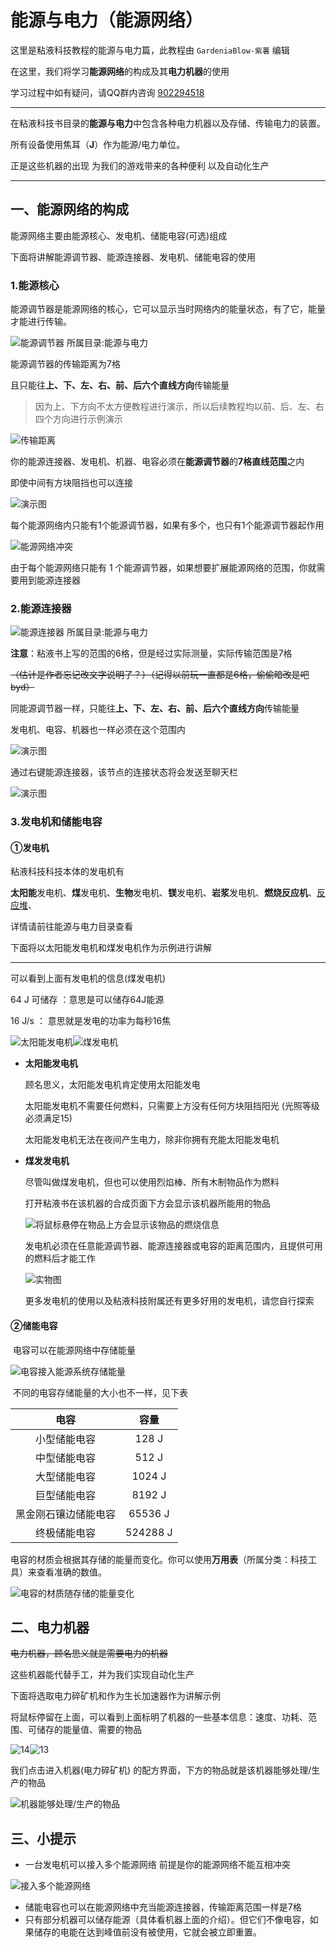 # **能源与电力（能源网络）**

这里是粘液科技教程的能源与电力篇，此教程由 `GardeniaBlow-紫薯` 编辑

在这里，我们将学习**能源网络**的构成及其**电力机器**的使用

学习过程中如有疑问，请QQ群内咨询 [902294518](https://qm.qq.com/q/t0CAd0mWf6)

------

在粘液科技书目录的**能源与电力**中包含各种电力机器以及存储、传输电力的装置。

所有设备使用焦耳（**J**）作为能源/电力单位。

正是这些机器的出现 为我们的游戏带来的各种便利 以及自动化生产

------

## 一、能源网络的构成

能源网络主要由能源核心、发电机、储能电容(可选)组成

下面将讲解能源调节器、能源连接器、发电机、储能电容的使用

### 1.能源核心

能源调节器是能源网络的核心，它可以显示当时网络内的能量状态，有了它，能量才能进行传输。

![能源调节器 所属目录:能源与电力](image/1.3/1.png)

能源调节器的传输距离为7格

且只能往**上、下、左、右、前、后六个直线方向**传输能量

> 因为上、下方向不太方便教程进行演示，所以后续教程均以前、后、左、右四个方向进行示例演示

![传输距离](image/1.3/3.png)

你的能源连接器、发电机、机器、电容必须在**能源调节器**的**7格直线范围**之内

即使中间有方块阻挡也可以连接

![演示图](image/1.3/4.png)

每个能源网络内只能有1个能源调节器，如果有多个，也只有1个能源调节器起作用

![能源网络冲突](image/1.3/5.png)

由于每个能源网络只能有 1 个能源调节器，如果想要扩展能源网络的范围，你就需要用到能源连接器

### 2.能源连接器

![能源连接器 所属目录:能源与电力](image/1.3/2.png)

**注意**：粘液书上写的范围的6格，但是经过实际测量，实际传输范围是7格

~~（估计是作者忘记改文字说明了？）（记得以前玩一直都是6格，偷偷暗改是吧byd）~~

同能源调节器一样，只能往**上、下、左、右、前、后六个直线方向**传输能量

发电机、电容、机器也一样必须在这个范围内

![演示图](image/1.3/6.png)

通过右键能源连接器，该节点的连接状态将会发送至聊天栏

![演示图](image/1.3/7.png)

### 3.发电机和储能电容

#### ①发电机

粘液科技科技本体的发电机有

**太阳能**发电机、**煤**发电机、**生物**发电机、**镁**发电机、**岩浆**发电机、**燃烧反应机**、[反应堆](1.4.md)、

详情请前往能源与电力目录查看

下面将以太阳能发电机和煤发电机作为示例进行讲解

------

可以看到上面有发电机的信息(煤发电机)

64 J 可储存 ：意思是可以储存64J能源

16 J/s ： 意思就是发电的功率为每秒16焦

![太阳能发电机](image/1.3/8.png)![煤发电机](image/1.3/9.png)

- **太阳能发电机**

  顾名思义，太阳能发电机肯定使用太阳能发电

  太阳能发电机不需要任何燃料，只需要上方没有任何方块阻挡阳光 (光照等级必须满足15)

  太阳能发电机无法在夜间产生电力，除非你拥有充能太阳能发电机

- **煤发发电机**

  尽管叫做煤发电机，但也可以使用烈焰棒、所有木制物品作为燃料

  打开粘液书在该机器的合成页面下方会显示该机器所能用的物品

  ![将鼠标悬停在物品上方会显示该物品的燃烧信息](image/1.3/10.png)

  发电机必须在任意能源调节器、能源连接器或电容的距离范围内，且提供可用的燃料后才能工作

  ![实物图](image/1.3/11.png)

  更多发电机的使用以及粘液科技附属还有更多好用的发电机，请您自行探索

#### ②储能电容

​	电容可以在能源网络中存储能量

![电容接入能源系统存储能量](image/1.3/12.png)

​	不同的电容存储能量的大小也不一样，见下表

|         电容         |   容量   |
| :------------------: | :------: |
|     小型储能电容     |  128 J   |
|     中型储能电容     |  512 J   |
|     大型储能电容     |  1024 J  |
|     巨型储能电容     |  8192 J  |
| 黑金刚石镶边储能电容 | 65536 J  |
|     终极储能电容     | 524288 J |

​	电容的材质会根据其存储的能量而变化。你可以使用**万用表**（所属分类：科技工具）来查看准确的数值。

![电容的材质随存储的能量变化](image/1.3/item-capacitor.gif)

## 二、电力机器

~~电力机器，顾名思义就是需要电力的机器~~

这些机器能代替手工，并为我们实现自动化生产

下面将选取电力碎矿机和作为生长加速器作为讲解示例

将鼠标停留在上面，可以看到上面标明了机器的一些基本信息：速度、功耗、范围、可储存的能量值、需要的物品

![14](image/1.3/13.png)![13](image/1.3/14.png)

我们点击进入机器(电力碎矿机) 的配方界面，下方的物品就是该机器能够处理/生产的物品

![机器能够处理/生产的物品](image/1.3/16.png)

## 三、小提示

- 一台发电机可以接入多个能源网络 前提是你的能源网络不能互相冲突

![接入多个能源网络](image/1.3/100.png)

- 储能电容也可以在能源网络中充当能源连接器，传输距离范围一样是7格
- 只有部分机器可以储存能源（具体看机器上面的介绍）。但它们不像电容，如果储存的电能在达到峰值前没有被使用，它就会被立即重置。
